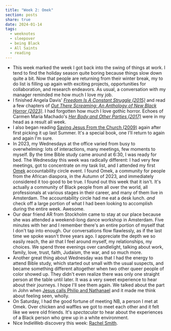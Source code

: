 ```yaml
---
title: "Week 2: Omek"
section: posts
share: true
date: 2024-01-14
tags:
  - weeknotes
  - sleepover
  - being Black
  - All Saints
  - reading
---
```


- This week marked the week I got back into the swing of things at work. I tend to find the holiday season quite boring because things slow down quite a bit. Now that people are returning from their winter break, my to do list is filling up again with exciting projects, opportunities for collaboration, and research endeavors. As usual, a conversation with my manager reminded me how much I love my job.
- I finished Angela Davis' _[Freedom Is A Constant Struggle (2015)](Freedom%20Is%20A%20Constant%20Struggle%20(2015).md)_ and read a few chapters of _[Out There Screaming: An Anthology of New Black Horror (2023)](Out%20There%20Screaming:%20An%20Anthology%20of%20New%20Black%20Horror%20(2023).md)_. I had forgotten how much I love gothic horror. Echoes of Carmen Maria Machado's _[Her Body and Other Parties (2017)](Her%20Body%20and%20Other%20Parties%20(2017).md)_ were in my head as a result all week.
- I also began reading [Saving Jesus From the Church (2009)](Saving%20Jesus%20From%20the%20Church%20(2009).md) again after first picking it up last Summer. It's a special book, one I'll return to again and again I'm sure.
- In 2023, my Wednesdays at the office varied from busy to overwhelming: lots of interactions, many meetings, few moments to myself. By the time Bible study came around at 6:30, I was ready for bed. The Wednesday this week was radically different: I had very few meetings, got to concentrate on my task list, and I attended my first [Omek](Omek.md) accountability circle event. I found Omek, a community for people from the African diaspora, in the Autumn of 2023, and immediately considered it too good to be true. I found out this week that it isn't. It's actually a community of Black people from all over the world, all professionals at various stages in their career, and many of them live in Amsterdam. The accountability circle had me eat a desk lunch. _and_ check off a large portion of what I had been looking to accomplish during the entire week. Awesome.
- Our dear friend AR from Stockholm came to stay at our place because she was attended a weekend-long dance workshop in Amsterdam. Five minutes with her and I remember there's an entire portion of myself that I don't tap into enough. Our conversations flow flawlessly, as if the last time we spoke wasn't three years ago. I appreciate the depth we so easily reach, the air that I feel around myself, my relationships, my choices. We spend three evenings over candlelight, talking about work, family, love, trust, faith, Judaism, the war, and so much more.
- Another great thing about Wednesday was that I had the energy to attend Bible study, which started out small with the usual suspects, and became something different altogether when two other queer people of color showed up. They didn't even realize there was only one straight person at the table until later. It was a very sweet experience to hear about their journeys. I hope I'll see them again. We talked about the part in John when [Jesus calls Philip and Nathanael](https://www.biblegateway.com/passage/?search=John+1%3A42-51&version=NIV) and it made me think about feeling seen, wholly. 
- On Saturday, I had the good fortune of meeting NB, a person I met at Omek. Over chicken and waffles we got to meet each other and it felt like we were old friends. It's *spectacular* to hear about the experiences of a Black person who grew up in a white environment. 
- Nice IndieWeb discovery this week: [Rachel Smith](https://rachsmith.com/).